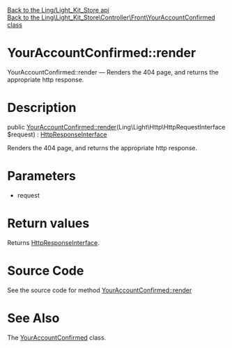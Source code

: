 [Back to the Ling/Light_Kit_Store api](https://github.com/lingtalfi/Light_Kit_Store/blob/master/doc/api/Ling/Light_Kit_Store.md)<br>
[Back to the Ling\Light_Kit_Store\Controller\Front\YourAccountConfirmed class](https://github.com/lingtalfi/Light_Kit_Store/blob/master/doc/api/Ling/Light_Kit_Store/Controller/Front/YourAccountConfirmed.md)


YourAccountConfirmed::render
================



YourAccountConfirmed::render — Renders the 404 page, and returns the appropriate http response.




Description
================


public [YourAccountConfirmed::render](https://github.com/lingtalfi/Light_Kit_Store/blob/master/doc/api/Ling/Light_Kit_Store/Controller/Front/YourAccountConfirmed/render.md)(Ling\Light\Http\HttpRequestInterface $request) : [HttpResponseInterface](https://github.com/lingtalfi/Light/blob/master/doc/api/Ling/Light/Http/HttpResponseInterface.md)




Renders the 404 page, and returns the appropriate http response.




Parameters
================


- request

    


Return values
================

Returns [HttpResponseInterface](https://github.com/lingtalfi/Light/blob/master/doc/api/Ling/Light/Http/HttpResponseInterface.md).








Source Code
===========
See the source code for method [YourAccountConfirmed::render](https://github.com/lingtalfi/Light_Kit_Store/blob/master/Controller/Front/YourAccountConfirmed.php#L28-L93)


See Also
================

The [YourAccountConfirmed](https://github.com/lingtalfi/Light_Kit_Store/blob/master/doc/api/Ling/Light_Kit_Store/Controller/Front/YourAccountConfirmed.md) class.



